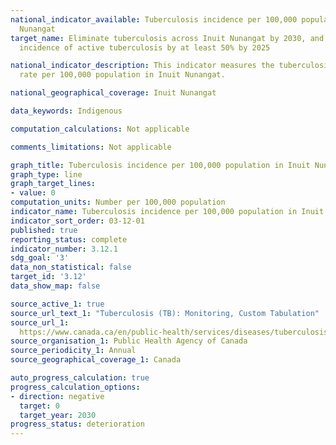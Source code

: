 ```yaml
---
national_indicator_available: Tuberculosis incidence per 100,000 population in Inuit
  Nunangat
target_name: Eliminate tuberculosis across Inuit Nunangat by 2030, and reducing the
  incidence of active tuberculosis by at least 50% by 2025

national_indicator_description: This indicator measures the tuberculosis incidence
  rate per 100,000 population in Inuit Nunangat.

national_geographical_coverage: Inuit Nunangat

data_keywords: Indigenous

computation_calculations: Not applicable

comments_limitations: Not applicable

graph_title: Tuberculosis incidence per 100,000 population in Inuit Nunangat
graph_type: line
graph_target_lines:
- value: 0
computation_units: Number per 100,000 population
indicator_name: Tuberculosis incidence per 100,000 population in Inuit Nunangat
indicator_sort_order: 03-12-01
published: true
reporting_status: complete
indicator_number: 3.12.1
sdg_goal: '3'
data_non_statistical: false
target_id: '3.12'
data_show_map: false

source_active_1: true
source_url_text_1: "Tuberculosis (TB): Monitoring, Custom Tabulation"
source_url_1: 
  https://www.canada.ca/en/public-health/services/diseases/tuberculosis/surveillance.html
source_organisation_1: Public Health Agency of Canada
source_periodicity_1: Annual
source_geographical_coverage_1: Canada

auto_progress_calculation: true
progress_calculation_options:
- direction: negative
  target: 0
  target_year: 2030
progress_status: deterioration
---
```

